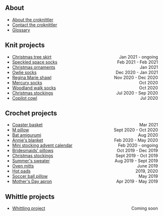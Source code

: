 <style>
li span {
    float: right;
    padding-left: 1em;
}
</style>

## About

- [About the croknittler](about.md)
- [Contact the croknittler](mailto:liandrea4@gmail.com)
- [Glossary](glossary.md)

## Knit projects

- <span>Jan 2021 - ongoing</span> [Christmas tree skirt](knit/tree_skirt.md) 
- <span>Feb 2021 - Feb 2021</span> [Speckled space socks](knit/speckled_space_socks.md) 
- <span>Jan 2021</span> [Christmas ornaments](knit/christmas_ornaments.md) 
- <span>Dec 2020 - Jan 2021</span> [Owlie socks](knit/owlie_socks.md) 
- <span>Nov 2020 - Dec 2020</span> [Regina Marie shawl](knit/regina_marie.md) 
- <span>Oct 2020</span> [Mercury socks](knit/mercury_socks.md) 
- <span>Oct 2020</span> [Woodland walk socks](knit/woodland_walk_socks.md) 
- <span>Jul 2020 - Sep 2020</span> [Christmas stockings](knit/christmas_stockings.md) 
- <span>Jul 2020</span> [Copilot cowl](knit/copilot_cowl.md) 

## Crochet projects

- <span>Mar 2021</span> [Coaster basket](crochet/coaster_basket.md) 
- <span>Sept 2020 - Oct 2020</span> [M pillow](crochet/m_pillow.md) 
- <span>Aug 2020</span> [Bat amigurumi](crochet/bat.md) 
- <span>Feb 2020 - May 2020</span> [Annie's blanket](crochet/annie_blanket.md) 
- <span>Feb 2020 - ongoing</span> [Mini stocking advent calendar](crochet/advent_calendar.md) 
- <span>Oct 2019 - Dec 2019</span> [Bridesmaids' pillows](crochet/bridesmaids_pillows.md) 
- <span>Sept 2019 - Oct 2019</span> [Christmas stockings](crochet/christmas_stockings.md) 
- <span>Aug 2019 - Sept 2019</span> [Summer's sweater](crochet/summer_sweater.md) 
- <span>June 2019</span> [Oven mitts](crochet/oven_mitts.md) 
- <span>2019, 2020</span> [Hot pads](crochet/hot_pads.md) 
- <span>May 2019</span> [Soccer ball pillow](crochet/soccer_ball_pillow.md) 
- <span>Apr 2019 - May 2019</span> [Mother's Day apron](crochet/mothers_day_apron.md) 

## Whittle projects

- <span>Coming soon</span> [Whittling project](404.md)
